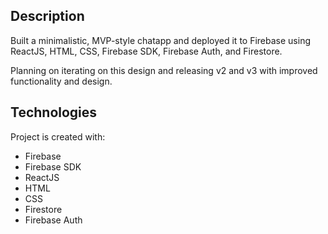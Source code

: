 ## Description

Built a minimalistic, MVP-style chatapp and deployed it to Firebase using ReactJS, HTML, CSS, Firebase SDK, Firebase Auth, and Firestore.

Planning on iterating on this design and releasing v2 and v3 with improved functionality and design.

## Technologies
Project is created with:
* Firebase
* Firebase SDK
* ReactJS
* HTML
* CSS
* Firestore
* Firebase Auth
